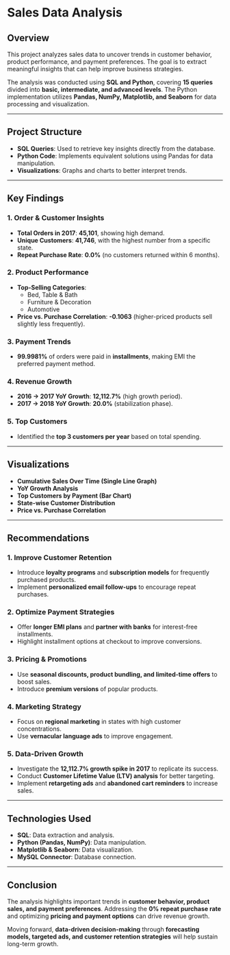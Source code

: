 # Sales Data Analysis

## Overview
This project analyzes sales data to uncover trends in customer behavior, product performance, and payment preferences. The goal is to extract meaningful insights that can help improve business strategies.  

The analysis was conducted using **SQL and Python**, covering **15 queries** divided into **basic, intermediate, and advanced levels**. The Python implementation utilizes **Pandas, NumPy, Matplotlib, and Seaborn** for data processing and visualization.

---

## Project Structure
- **SQL Queries**: Used to retrieve key insights directly from the database.
- **Python Code**: Implements equivalent solutions using Pandas for data manipulation.
- **Visualizations**: Graphs and charts to better interpret trends.

---

## Key Findings
### **1. Order & Customer Insights**
- **Total Orders in 2017**: **45,101**, showing high demand.
- **Unique Customers**: **41,746**, with the highest number from a specific state.
- **Repeat Purchase Rate**: **0.0%** (no customers returned within 6 months).

### **2. Product Performance**
- **Top-Selling Categories**:
  - Bed, Table & Bath
  - Furniture & Decoration
  - Automotive
- **Price vs. Purchase Correlation**: **-0.1063** (higher-priced products sell slightly less frequently).

### **3. Payment Trends**
- **99.9981%** of orders were paid in **installments**, making EMI the preferred payment method.

### **4. Revenue Growth**
- **2016 → 2017 YoY Growth**: **12,112.7%** (high growth period).
- **2017 → 2018 YoY Growth**: **20.0%** (stabilization phase).

### **5. Top Customers**
- Identified the **top 3 customers per year** based on total spending.

---

## Visualizations
- **Cumulative Sales Over Time (Single Line Graph)**
- **YoY Growth Analysis**
- **Top Customers by Payment (Bar Chart)**
- **State-wise Customer Distribution**
- **Price vs. Purchase Correlation**

---

## Recommendations
### **1. Improve Customer Retention**
- Introduce **loyalty programs** and **subscription models** for frequently purchased products.
- Implement **personalized email follow-ups** to encourage repeat purchases.

### **2. Optimize Payment Strategies**
- Offer **longer EMI plans** and **partner with banks** for interest-free installments.
- Highlight installment options at checkout to improve conversions.

### **3. Pricing & Promotions**
- Use **seasonal discounts, product bundling, and limited-time offers** to boost sales.
- Introduce **premium versions** of popular products.

### **4. Marketing Strategy**
- Focus on **regional marketing** in states with high customer concentrations.
- Use **vernacular language ads** to improve engagement.

### **5. Data-Driven Growth**
- Investigate the **12,112.7% growth spike in 2017** to replicate its success.
- Conduct **Customer Lifetime Value (LTV) analysis** for better targeting.
- Implement **retargeting ads** and **abandoned cart reminders** to increase sales.

---

## Technologies Used
- **SQL**: Data extraction and analysis.
- **Python (Pandas, NumPy)**: Data manipulation.
- **Matplotlib & Seaborn**: Data visualization.
- **MySQL Connector**: Database connection.

---

## Conclusion
The analysis highlights important trends in **customer behavior, product sales, and payment preferences**. Addressing the **0% repeat purchase rate** and optimizing **pricing and payment options** can drive revenue growth.  

Moving forward, **data-driven decision-making** through **forecasting models, targeted ads, and customer retention strategies** will help sustain long-term growth.

